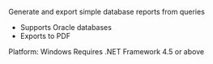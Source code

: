 Generate and export simple database reports from queries
- Supports Oracle databases
- Exports to PDF

Platform: Windows
Requires .NET Framework 4.5 or above
